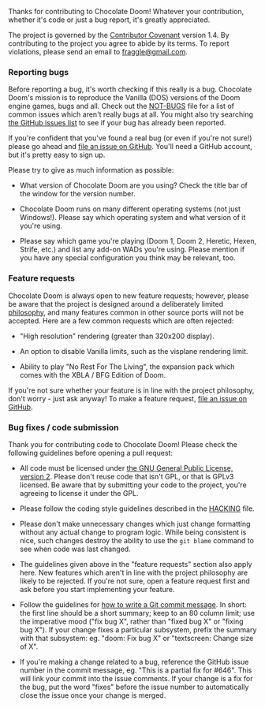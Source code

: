 Thanks for contributing to Chocolate Doom! Whatever your contribution,
whether it's code or just a bug report, it's greatly appreciated.

The project is governed by the
[Contributor Covenant](http://contributor-covenant.org/version/1/4/)
version 1.4. By contributing to the project you agree to abide by its
terms. To report violations, please send an email to fraggle@gmail.com.

### Reporting bugs

Before reporting a bug, it's worth checking if this really is a bug.
Chocolate Doom's mission is to reproduce the Vanilla (DOS) versions of
the Doom engine games, bugs and all. Check out the
[NOT-BUGS](../NOT-BUGS.md) file for a list of common issues which aren't
really bugs at all. You might also try searching [the GitHub issues
list](https://github.com/chocolate-doom/chocolate-doom/issues) to see
if your bug has already been reported.

If you're confident that you've found a real bug (or even if you're
not sure!) please go ahead and [file an issue on
GitHub](https://github.com/chocolate-doom/chocolate-doom/issues/new).
You'll need a GitHub account, but it's pretty easy to sign up.

Please try to give as much information as possible:

* What version of Chocolate Doom are you using? Check the title bar of
  the window for the version number.

* Chocolate Doom runs on many different operating systems (not just
  Windows!). Please say which operating system and what version of it
  you're using.

* Please say which game you're playing (Doom 1, Doom 2, Heretic,
  Hexen, Strife, etc.) and list any add-on WADs you're using. Please
  mention if you have any special configuration you think may be
  relevant, too.

### Feature requests

Chocolate Doom is always open to new feature requests; however, please
be aware that the project is designed around a deliberately limited
[philosophy](../PHILOSOPHY.md), and many features common in other source
ports will not be accepted. Here are a few common requests which are
often rejected:

* "High resolution" rendering (greater than 320x200 display).

* An option to disable Vanilla limits, such as the visplane rendering
  limit.

* Ability to play "No Rest For The Living", the expansion pack which
  comes with the XBLA / BFG Edition of Doom.

If you're not sure whether your feature is in line with the project
philosophy, don't worry - just ask anyway!
To make a feature request, [file an issue on
GitHub](https://github.com/chocolate-doom/chocolate-doom/issues/new).

### Bug fixes / code submission

Thank you for contributing code to Chocolate Doom! Please check the
following guidelines before opening a pull request:

* All code must be licensed under [the GNU General Public License,
  version 2](https://www.gnu.org/licenses/old-licenses/gpl-2.0.en.html).
  Please don't reuse code that isn't GPL, or that is GPLv3 licensed.
  Be aware that by submitting your code to the project, you're agreeing
  to license it under the GPL.

* Please follow the coding style guidelines described in the
  [HACKING](../HACKING.md) file.

* Please don't make unnecessary changes which just change formatting
  without any actual change to program logic. While being consistent
  is nice, such changes destroy the ability to use the `git blame`
  command to see when code was last changed.

* The guidelines given above in the "feature requests" section also
  apply here. New features which aren't in line with the project
  philosophy are likely to be rejected. If you're not sure, open a
  feature request first and ask before you start implementing your
  feature.

* Follow the guidelines for [how to write a Git commit
  message](http://chris.beams.io/posts/git-commit/). In short: the
  first line should be a short summary; keep to an 80 column limit;
  use the imperative mood ("fix bug X", rather than "fixed bug X" or
  "fixing bug X"). If your change fixes a particular subsystem,
  prefix the summary with that subsystem: eg. "doom: Fix bug X" or
  "textscreen: Change size of X".

* If you're making a change related to a bug, reference the GitHub
  issue number in the commit message, eg. "This is a partial fix
  for #646". This will link your commit into the issue comments. If
  your change is a fix for the bug, put the word "fixes" before the
  issue number to automatically close the issue once your change
  is merged.

